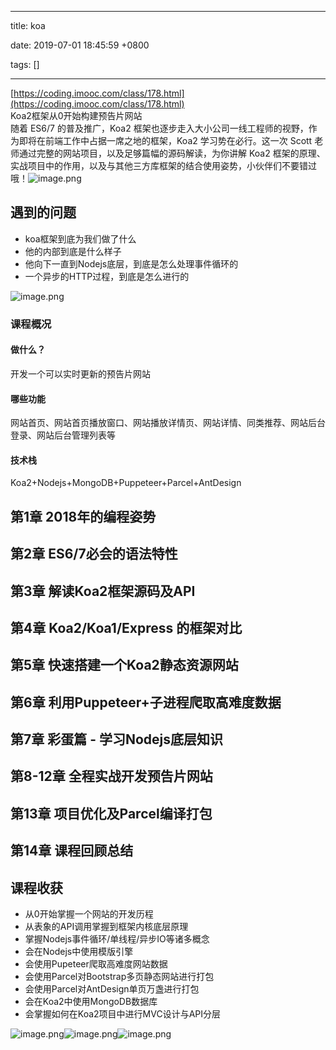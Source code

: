 
---

title: koa

date: 2019-07-01 18:45:59 +0800

tags: []

---
[https://coding.imooc.com/class/178.html](https://coding.imooc.com/class/178.html)<br />Koa2框架从0开始构建预告片网站<br />随着 ES6/7 的普及推广，Koa2 框架也逐步走入大小公司一线工程师的视野，作为即将在前端工作中占据一席之地的框架，Koa2 学习势在必行。这一次 Scott 老师通过完整的网站项目，以及足够篇幅的源码解读，为你讲解 Koa2 框架的原理、实战项目中的作用，以及与其他三方库框架的结合使用姿势，小伙伴们不要错过哦！![image.png](https://cdn.nlark.com/yuque/0/2019/png/263301/1561977975389-8b28fed6-42ba-4655-ae12-bc728d3281be.png#align=left&display=inline&height=782&name=image.png&originHeight=782&originWidth=1286&size=164396&status=done&width=1286)

<a name="xXySi"></a>
## 遇到的问题

- koa框架到底为我们做了什么
- 他的内部到底是什么样子
- 他向下一直到Nodejs底层，到底是怎么处理事件循环的
- 一个异步的HTTP过程，到底是怎么进行的

![image.png](https://cdn.nlark.com/yuque/0/2019/png/263301/1561978130426-9f4b5d3f-44ab-470b-8cd4-b53cc3437df8.png#align=left&display=inline&height=299&name=image.png&originHeight=770&originWidth=772&size=81847&status=done&width=300)
<a name="Jrha2"></a>
### 课程概况
<a name="BmUcr"></a>
#### 做什么？
开发一个可以实时更新的预告片网站
<a name="PUh5o"></a>
#### 哪些功能
网站首页、网站首页播放窗口、网站播放详情页、网站详情、同类推荐、网站后台登录、网站后台管理列表等
<a name="vPkt8"></a>
#### 技术栈
Koa2+Nodejs+MongoDB+Puppeteer+Parcel+AntDesign

<a name="XAldU"></a>
## 第1章 2018年的编程姿势

<a name="iHKWj"></a>
## 第2章 ES6/7必会的语法特性

<a name="I0LjH"></a>
## 第3章 解读Koa2框架源码及API

<a name="5OH0V"></a>
## 第4章 Koa2/Koa1/Express 的框架对比

<a name="VdLzA"></a>
## 第5章 快速搭建一个Koa2静态资源网站

<a name="fkSqW"></a>
## 第6章 利用Puppeteer+子进程爬取高难度数据

<a name="uEcSV"></a>
## 第7章 彩蛋篇 - 学习Nodejs底层知识

<a name="hRfVQ"></a>
## 第8-12章 全程实战开发预告片网站

<a name="45Zj3"></a>
## 第13章 项目优化及Parcel编译打包

<a name="QfTVo"></a>
## 第14章 课程回顾总结

<a name="PizDz"></a>
## 课程收获

- 从0开始掌握一个网站的开发历程
- 从表象的API调用掌握到框架内核底层原理
- 掌握Nodejs事件循环/单线程/异步IO等诸多概念
- 会在Nodejs中使用模版引擎
- 会使用Pupeteer爬取高难度网站数据
- 会使用Parcel对Bootstrap多页静态网站进行打包
- 会使用Parcel对AntDesign单页万盏进行打包
- 会在Koa2中使用MongoDB数据库
- 会掌握如何在Koa2项目中进行MVC设计与API分层

![image.png](https://cdn.nlark.com/yuque/0/2019/png/263301/1561978665958-ed983bcc-5392-4c27-9a6d-b3be424e2643.png#align=left&display=inline&height=756&name=image.png&originHeight=756&originWidth=1500&size=313178&status=done&width=1500)![image.png](https://cdn.nlark.com/yuque/0/2019/png/263301/1561978726162-9c71ae8b-a571-4702-9781-a078a3a447bc.png#align=left&display=inline&height=846&name=image.png&originHeight=846&originWidth=1474&size=577419&status=done&width=1474)![image.png](https://cdn.nlark.com/yuque/0/2019/png/263301/1561978741858-f297257d-b01c-45b2-862a-daa16ef1963b.png#align=left&display=inline&height=786&name=image.png&originHeight=786&originWidth=1548&size=702473&status=done&width=1548)

